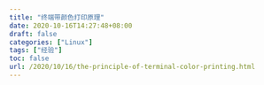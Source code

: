 ```yaml
---
title: "终端带颜色打印原理"
date: 2020-10-16T14:27:48+08:00
draft: false
categories: ["Linux"]
tags: ["经验"]
toc: false
url: /2020/10/16/the-principle-of-terminal-color-printing.html
---
```

